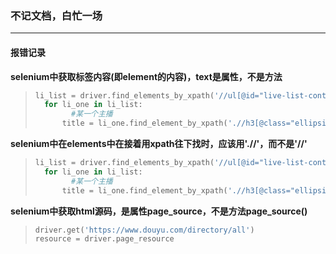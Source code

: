 ### 不记文档，白忙一场

------

#### 报错记录

**selenium中获取标签内容(即element的内容)，text是属性，不是方法**

> ```python
> li_list = driver.find_elements_by_xpath('//ul[@id="live-list-contentbox"]/li')
> 	for li_one in li_list:
>         #某一个主播
> 		title = li_one.find_element_by_xpath('.//h3[@class="ellipsis"]').text.strip('\n')
> ```

**selenium中在elements中在接着用xpath往下找时，应该用'.//'，而不是'//'**

> ```python
> li_list = driver.find_elements_by_xpath('//ul[@id="live-list-contentbox"]/li')
> 	for li_one in li_list:
>         #某一个主播
> 		title = li_one.find_element_by_xpath('.//h3[@class="ellipsis"]').text.strip('\n')
> ```

**selenium中获取html源码，是属性page_source，不是方法page_source()**

> ```python
> driver.get('https://www.douyu.com/directory/all')
> resource = driver.page_resource
> ```

